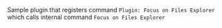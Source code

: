 Sample plugin that registers command `Plugin: Focus on Files Explorer` which calls internal command `Focus on Files Explorer`
